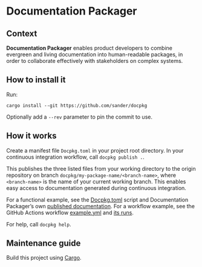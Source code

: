 # Documentation Packager

## Context

**Documentation Packager** enables product developers to combine evergreen and living documentation into human-readable packages, in order to collaborate effectively with stakeholders on complex systems.

## How to install it

Run:

```
cargo install --git https://github.com/sander/docpkg
```

Optionally add a `--rev` parameter to pin the commit to use.

## How it works

Create a manifest file `Docpkg.toml` in your project root directory. In your continuous integration workflow, call `docpkg publish .`.

This publishes the three listed files from your working directory to the origin repository on branch `docpkg/my-package-name/<branch-name>`, where `<branch-name>` is the name of your current working branch. This enables easy access to documentation generated during continuous integration.

For a functional example, see the [Docpkg.toml](https://github.com/sander/docpkg/blob/main/Docpkg.toml) script and Documentation Packager’s own [published documentation](https://github.com/sander/docpkg/blob/docpkg/docpkg/main/README.md#readme). For a workflow example, see the GitHub Actions workflow [example.yml](https://github.com/sander/docpkg/blob/main/.github/workflows/example.yml) and [its runs](https://github.com/sander/docpkg/actions/workflows/example.yml).

For help, call `docpkg help`.

## Maintenance guide

Build this project using [Cargo](https://doc.rust-lang.org/cargo/).
